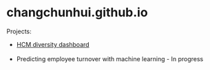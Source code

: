 # changchunhui.github.io

Projects:
* [HCM diversity dashboard](https://github.com/changchunhui/hcmdash)<br><br>
* Predicting employee turnover with machine learning - In progress
